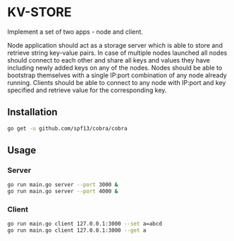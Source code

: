 # KV-STORE

Implement a set of two apps - node and client.

Node application should act as a storage server which is able to store and retrieve string key-value pairs. In case of multiple nodes launched all nodes should connect to each other and share all keys and values they have including newly added keys on any of the nodes. Nodes should be able to bootstrap themselves with a single IP:port combination of any node already running. Clients should be able to connect to any node with IP:port and key specified and retrieve value for the corresponding key.

## Installation

``` bash
go get -u github.com/spf13/cobra/cobra
```

## Usage

### Server

``` bash
go run main.go server --port 3000 &
go run main.go server --port 4000 &
```

### Client

``` bash
go run main.go client 127.0.0.1:3000 --set a=abcd
go run main.go client 127.0.0.1:3000 --get a
```
